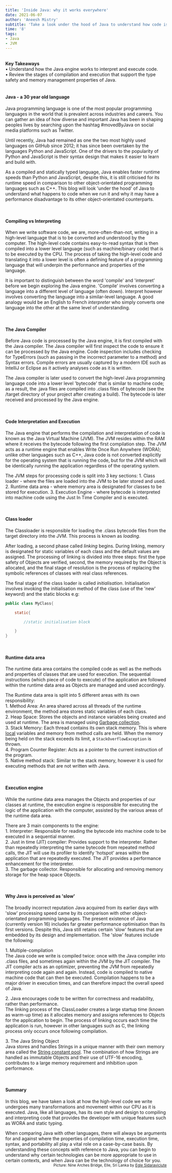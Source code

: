 ```yaml
---
title: 'Inside Java: why it works everywhere'
date: 2021-06-07
author: 'Aneesh Mistry'
subtitle: 'Take a look under the hood of Java to understand how code is compiled, interpreted and executed within the machine.'
time: '8'
tags:
- Java
- JVM
---
```

<br>
<strong>Key Takeaways</strong><br>
&#8226; Understand how the Java engine works to interpret and execute code.<br>
&#8226; Review the stages of compilation and execution that support the type safety and memory management properties of Java.<br>

<br>
<h4>Java - a 30 year old language</h4>
<p>
Java programming language is one of the most popular programming languages in the world that is prevalent across industries and careers. You can gather an idea of
how diverse and important Java has been in shaping peoples lives by searching upon the hashtag #movedByJava on social media platforms such as Twitter. 
</p>
<p>
Until recently, Java had remained as one the two most highly used languages on GitHub since 2012; it has since been overtaken by the languages Python and JavaScript. 
One of the drivers to the popularity of Python and JavaScript is their syntax design that makes it easier to learn and build with.
</p>
<p>
As a compiled and statically typed language, Java enables faster runtime speeds than Python and JavaScript, despite this, it is still criticised for its runtime speed in 
comparison to other object-orientated programming languages such as C++. This blog will look 'under the hood' of Java to understand what happens to code when we run it and
why it may have a performance disadvantage to its other object-orientated counterparts.
</p>
<br>
<h4>Compiling vs Interpreting</h4>
<p>
When we write software code, we are, more-often-than-not, writing in a high-level language that is to be converted and understood by the computer.
The high-level code contains easy-to-read syntax that is then compiled into a lower level language (such as machine/binary code) that is to be executed by the CPU.
The process of taking the high-level code and translating it into a lower level is often a defining feature of a programming language that will 
underpin the performance and properties of the language.  
</p>
<p>
It is important to distinguish between the word 'compile' and 'interpret' before we begin exploring the Java engine. 'Compile' involves converting a language
into a different level of language (often down). Interpret however involves converting the language into a similar-level language.
A good analogy would be an English to French <i>interpreter</i> who simply converts one language into the other at the same level of understanding. 
</p>
<br>
<h4>The Java Compiler</h4>
<p>
Before Java code is processed by the Java engine, it is first compiled with the Java compiler.
The Java compiler will first inspect the code to ensure it can be processed by the Java engine. Code inspection includes checking for TypeErrors
(such as passing in the incorrect parameter to a method) and Syntax errors. Compile errors are usually captured by a modern IDE such as IntelliJ or Eclipse as it actively analyses code as it is written.
</p>
<p>
The Java compiler is later used to convert the high-level Java programming language code into a lower level 'bytecode' that is similar to machine code; 
as a result, the .java files are compiled into .class files of bytecode (see the /target directory of your project after creating a build). 
The bytecode is later received and processed by the Java engine.
</p>

<br>
<h4>Code Interpretation and Execution</h4>
<p>
The Java engine that performs the compilation and interpretation of code is known as the Java Virtual Machine (JVM).
The JVM resides within the RAM where it receives the bytecode following the first compilation step. 
The JVM acts as a runtime engine that enables Write Once Run Anywhere (WORA); unlike other languages such as C++, Java code is not converted explicitly for the operating
system that is running the code, but for the JVM which will be identically running the application regardless of the operating system. 
</p>
<p>
The JVM steps for processing code is split into 3 key sections:
1. Class loader - where the files are loaded into the JVM to be later stored and used. 
2. Runtime data area - where memory area is designated for classes to be stored for execution. 
3. Execution Engine - where bytecode is interpreted into machine code using the Just In Time Compiler and is executed.
</p>

<br>
<h4>Class loader</h4>
<p>
The Classloader is responsible for loading the .class bytecode files from the target directory into the JVM. This process is known as <i>loading</i>.
</p>
<p>
After loading, a second phase called <i>linking</i> begins. During linking, memory is designated for static variables of each class and the default values are assigned. 
The processing of linking is divided into three steps: first the type safety of Objects are verified, second, the memory required by the Object is allocated, and the final stage of resolution is the process of replacing the symbolic references of classes with real class references.  
</p>
<p>
The final stage of the class loader is called <i>initialisation</i>. Initialisation involves invoking the initialisation method of the class (use of the 'new' keyword) and the static blocks e.g:

```java
public class MyClass{

    static{

        //static initialisation block

    }
}

```
</p>

<br>
<h4>Runtime data area</h4>
<p>
The runtime data area contains the compiled code as well as the methods and properties of classes that are used for execution. 
The sequential instructions (which piece of code to execute) of the application are followed within the runtime data area as Objects are managed and used accordingly.
</p>
<p>
The Runtime data area is split into 5 different areas with its own responsibility:<br>
1. Method Area: An area shared across all threads of the runtime environment, the method area stores static variables of each class.<br>
2. Heap Space: Stores the objects and instance variables being created and used at runtime. The area is managed using <a href="https://aneesh.co.uk/how-the-jvm-manages-memory">Garbage collection</a>.<br>
3. Stack Memory: Each thread contains its own stack memory. This is where <u>local</u> variables and memory from method calls are held. When the memory being held on the stack exceeds its limit, a <code>StackOverflowException</code> is thrown. <br>
4. Program Counter Register: Acts as a pointer to the current instruction of the program.<br>
5. Native method stack: Similar to the stack memory, however it is used for executing methods that are not written with Java. 
</p>

<br>
<h4>Execution engine</h4>
<p>
While the runtime data area manages the Objects and properties of our classes at runtime, the execution engine is responsible for executing the logic 
of the application with the computer, assisted by the various areas of the runtime data area. 
</p>
<p>
There are 3 main components to the engine:<br>
1. Interpreter: Responsible for reading the bytecode into machine code to be executed in a sequential manner.<br>
2. Just in time (JIT) compiler: Provides support to the interpreter. Rather than repeatedly interpreting the same bytecode from repeated method calls, the JIT will use its profiler to identify 'hotspot' areas within the application that are repeatedly executed. The JIT provides a performance enhancement for the interpreter.<br>
3. The garbage collector. Responsible for allocating and removing memory storage for the heap space Objects.
</p>

<br>
<h4>Why Java is perceived as 'slow'</h4>
<p>
The broadly incorrect reputation Java acquired from its earlier days with 'slow' processing speed came by its comparison with other object-orientated programming languages.
The present existence of Java (currently version 16) includes far greater performance optimisation than its first versions. 
Despite this, Java still retains certain 'slow' features that are embedded by its design and implementation. 
The 'slow' features include the following:<br>
</p>
<p>
1. Multiple-compilation<br>
The Java code we write is compiled twice: once with the Java compiler into .class files, and sometimes again within the JVM by the JIT compiler.
The JIT compiler acts as an optimizer, preventing the JVM from repeatedly interpreting code again and again. Instead, code is compiled to native machine code
that can then be executed. Compilation happens to be a major driver in execution times, and can therefore impact the overall speed of Java.
</p>
<p>
2. Java encourages code to be written for correctness and readability, rather than performance.<br>
The linking process of the ClassLoader creates a large startup time (known as warm-up time) as it allocates memory and assigns references to Objects for the application to begin. 
The process of linking occurs each time the application is run, however in other languages such as C, the linking process only occurs once following compilation. 
</p>
<p>
3. The Java String Object<br>
Java stores and handles Strings in a unique manner with their own memory area called the <a href="https://aneesh.co.uk/the-string-class">String constant pool</a>.
The combination of how Strings are handled as immutable Objects and their use of UTF-16 encoding, contributes to a large memory requirement and inhibition upon performance.
</p>

<br>
<h4>Summary</h4>
<p>
In this blog, we have taken a look at how the high-level code we write undergoes many transformations and movement within our CPU as it is executed.
Java, like all languages, has its own style and design to compiling and interpreting code that provides the developer with unique features such as WORA and static typing.
</p>
<p>
When comparing Java with other languages, there will always be arguments for and against where the properties of compilation time, execution time, syntax, and portability all play a 
vital role on a case-by-case basis. 
By understanding these concepts with reference to Java, you can begin to understand why certain technologies can be more appropriate to use in certain contexts, and when Java
can be the technology of choice for you.  
<br>
<small style="float: right;" >Picture: Nine Arches Bridge, Elle, Sri Lanka by <a target="_blank" href="https://unsplash.com/@egle_sidaraviciute">Egle Sidaraviciute</small></a><br>